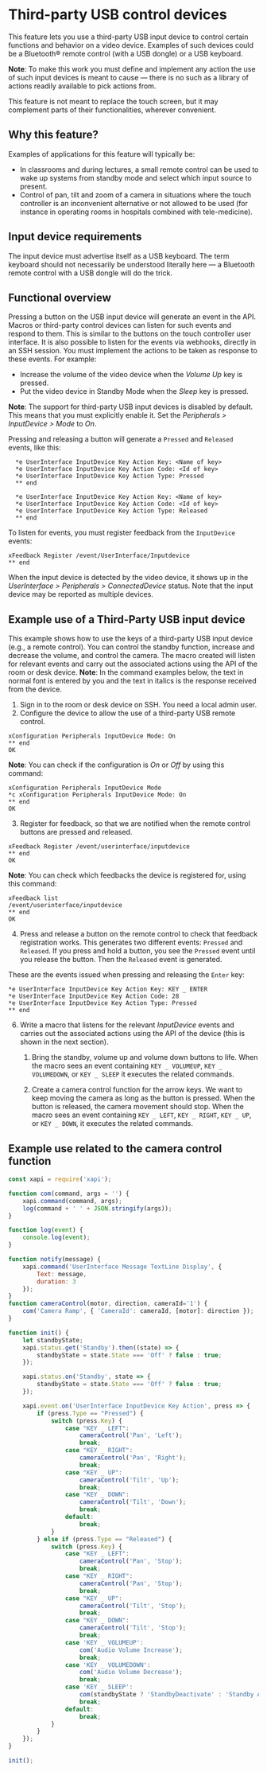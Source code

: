 # Third-party USB control devices
This feature lets you use a third-party USB input device to control certain functions and behavior on a video device. Examples of such devices could be a Bluetooth® remote control (with a USB dongle) or a USB keyboard.

**Note**: To make this work you must define and implement any action the use of such input devices is meant to cause — there is no such as a library of actions readily available to pick actions from. 

This feature is not meant to replace the touch screen, but it may complement parts of their functionalities, wherever convenient.

## Why this feature?

Examples of applications for this feature will typically be:
- In classrooms and during lectures, a small remote control can be used to wake up systems from standby mode and select which input source to present.
- Control of pan, tilt and zoom of a camera in situations where the touch controller is an inconvenient alternative or not allowed to be used (for instance in operating rooms in hospitals combined with tele-medicine).

## Input device requirements

The input device must advertise itself as a USB keyboard. The term keyboard should not necessarily be understood literally here — a Bluetooth remote control with a USB dongle will do the trick.

## Functional overview

Pressing a button on the USB input device will generate an event in the API. Macros or third-party control devices can listen for such events and respond to them. This is similar to the buttons on the touch controller user interface. It is also possible to listen for the events via webhooks, directly in an SSH session. You must implement the actions to be taken as response to these events. For example:
- Increase the volume of the video device when the *Volume Up* key is pressed.
- Put the video device in Standby Mode when the *Sleep* key is pressed.

**Note**: The support for third-party USB input devices is disabled by default. This means that you must explicitly enable it. Set the *Peripherals > InputDevice > Mode* to *On*.

Pressing and releasing a button will generate a `Pressed` and `Released` events, like this:

```
  *e UserInterface InputDevice Key Action Key: <Name of key>
  *e UserInterface InputDevice Key Action Code: <Id of key>
  *e UserInterface InputDevice Key Action Type: Pressed
  ** end
  
  *e UserInterface InputDevice Key Action Key: <Name of key>
  *e UserInterface InputDevice Key Action Code: <Id of key>
  *e UserInterface InputDevice Key Action Type: Released
  ** end
```

To listen for events, you must register feedback from the `InputDevice` events:
```
xFeedback Register /event/UserInterface/Inputdevice
** end
```
When the input device is detected by the video device, it shows up in the *UserInterface > Peripherals > ConnectedDevice* status. Note that the input device may be reported as multiple devices.

## Example use of a Third-Party USB input device

This example shows how to use the keys of a third-party USB input device (e.g., a remote control). You can control the standby function, increase and decrease the volume, and control the camera. The macro created will listen for relevant events and carry out the associated actions using the API of the room or desk device.
**Note**: In the command examples below, the text in normal font is entered by you and the text in italics is the response received from the device.

1. Sign in to the room or desk device on SSH. You need a local admin user.
2. Configure the device to allow the use of a third-party USB remote control.
```
xConfiguration Peripherals InputDevice Mode: On
** end
OK
```

**Note**: You can check if the configuration is *On* or *Off* by using this command:
```
xConfiguration Peripherals InputDevice Mode
*c xConfiguration Peripherals InputDevice Mode: On
** end
OK
```

3. Register for feedback, so that we are notified when the remote control buttons are pressed and released.
```
xFeedback Register /event/userinterface/inputdevice
** end
OK
```
**Note**: You can check which feedbacks the device is registered for, using this command:
```
xFeedback list
/event/userinterface/inputdevice
** end
OK
```

4. Press and release a button on the remote control to check that feedback registration works.
This generates two different events: `Pressed` and `Released`. If you press and hold a button, you see the `Pressed` event until you release the button. Then the `Released` event is generated.

These are the events issued when pressing and releasing the `Enter` key:
```
*e UserInterface InputDevice Key Action Key: KEY _ ENTER
*e UserInterface InputDevice Key Action Code: 28
*e UserInterface InputDevice Key Action Type: Pressed
** end
```

6. Write a macro that listens for the relevant *InputDevice* events and carries out the associated actions using the API of the device (this is shown in the next section).

   1. Bring the standby, volume up and volume down buttons to life.
When the macro sees an event containing `KEY _ VOLUMEUP`, `KEY _ VOLUMEDOWN`, or `KEY _ SLEEP` it executes the related commands.

   2. Create a camera control function for the arrow keys. We want to keep moving the camera as long as the button is pressed. When the button is released, the camera movement should stop. When the macro sees an event containing `KEY _ LEFT`, `KEY _ RIGHT`, `KEY _ UP`, or `KEY _ DOWN`, it executes the related commands.

## Example use related to the camera control function


```javascript
const xapi = require('xapi');

function com(command, args = '') {
    xapi.command(command, args);
    log(command + ' ' + JSON.stringify(args));
}

function log(event) {
    console.log(event);
}

function notify(message) {
    xapi.command('UserInterface Message TextLine Display', {
        Text: message,
        duration: 3
    });
}
function cameraControl(motor, direction, cameraId='1') {
    com('Camera Ramp', { 'CameraId': cameraId, [motor]: direction });
}

function init() {
    let standbyState;
    xapi.status.get('Standby').then((state) => {
        standbyState = state.State === 'Off' ? false : true;
    });

    xapi.status.on('Standby', state => {
        standbyState = state.State === 'Off' ? false : true;
    });

    xapi.event.on('UserInterface InputDevice Key Action', press => {
        if (press.Type == "Pressed") {
            switch (press.Key) {
                case "KEY _ LEFT":
                    cameraControl('Pan', 'Left');
                    break;
                case "KEY _ RIGHT":
                    cameraControl('Pan', 'Right');
                    break;
                case "KEY _ UP":
                    cameraControl('Tilt', 'Up');
                    break;
                case "KEY _ DOWN":
                    cameraControl('Tilt', 'Down');
                    break;
                default:
                    break;
            }
        } else if (press.Type == "Released") {
            switch (press.Key) {
                case "KEY _ LEFT":
                    cameraControl('Pan', 'Stop');
                    break;
                case "KEY _ RIGHT":
                    cameraControl('Pan', 'Stop');
                    break;
                case "KEY _ UP":
                    cameraControl('Tilt', 'Stop');
                    break;
                case "KEY _ DOWN":
                    cameraControl('Tilt', 'Stop');
                    break;
                case 'KEY _ VOLUMEUP':
                    com('Audio Volume Increase');
                    break;
                case 'KEY _ VOLUMEDOWN':
                    com('Audio Volume Decrease');
                    break;
                case 'KEY _ SLEEP':
                    com(standbyState ? 'StandbyDeactivate' : 'Standby Activate');
                    break;
                default:
                    break;
            }
        }
    });
}

init();


```
